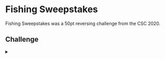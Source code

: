 <H1>Fishing Sweepstakes</H1>
<p></p>
Fishing Sweepstakes was a 50pt reversing challenge from the CSC 2020.
<p></p>
<H2>Challenge</H2>
<details>
    <summary></summary>
<p></p>
We recovered some hard disks from a warehouse location and found a web directory with an HTML file. The link no longer works but I wonder exactly where it was trying to take me?
<p></p>
<details>
    <summary>Hint</summary>
<p></p>
You want to be more specific than the domain.
<p></p>
</details>
<p></p>
<details>
    <summary>Hint</summary>
<p></p>
Make sure you hit the target.
<p></p>
</details>
Challenge File: <a href="https://drive.google.com/file/d/1SjD0c41s7KsVRE53TDsVEnX5aPVrjGUF/view?usp=sharing" rel="nofollow">Google Drive</a>
<p></p>
<details>
    <summary>Walkthrough</summary>
<p></p>

</details>
</details>